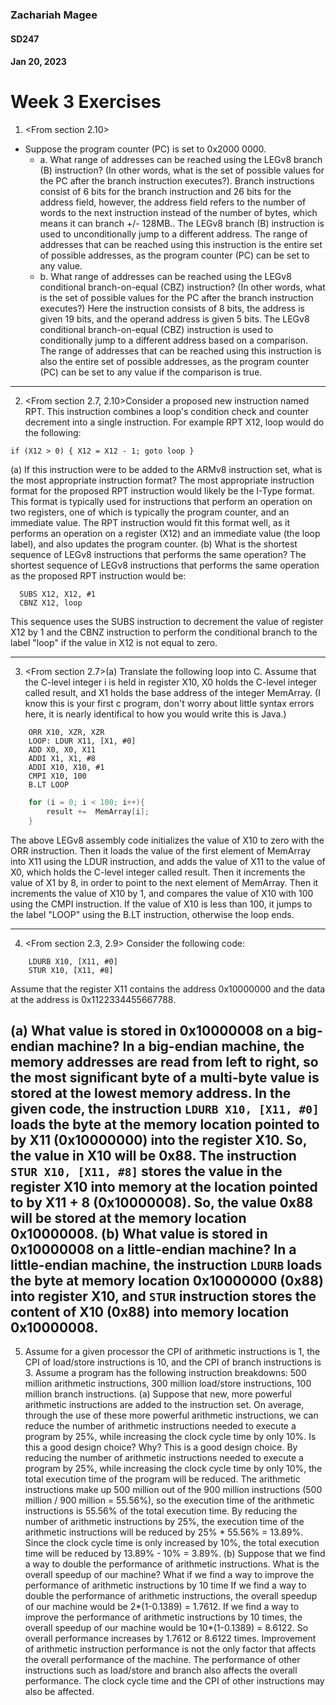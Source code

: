 ### Zachariah Magee
#### SD247
#### Jan 20, 2023
# Week 3 Exercises

1. <From section 2.10> 
- Suppose the program counter (PC) is set to 0x2000 0000.
  - a. What range of addresses can be reached using the LEGv8 branch (B) instruction? (In other words, what is the set of possible values for the PC after the branch instruction executes?).
  Branch instructions consist of 6 bits for  the branch instruction and 26 bits for the address field, however, the address field refers to the number of words to the next instruction instead of the number of bytes, which means it can branch +/- 128MB..
   The LEGv8 branch (B) instruction is used to unconditionally jump to a different address. The range of addresses that can be reached using this instruction is the entire set of possible addresses, as the program counter (PC) can be set to any value.
  - b. What range of addresses can be reached using the LEGv8 conditional branch-on-equal (CBZ) instruction? (In other words, what is the set of possible values for the PC after the branch instruction executes?)
  Here the instruction consists of 8 bits, the address is given 19 bits, and the operand address is given 5 bits. The LEGv8 conditional branch-on-equal (CBZ) instruction is used to conditionally jump to a different address based on a comparison. The range of addresses that can be reached using this instruction is also the entire set of possible addresses, as the program counter (PC) can be set to any value if the comparison is true.
---

2. <From section 2.7, 2.10>Consider a proposed new instruction named RPT. This instruction combines a loop's condition check and counter decrement into a single instruction. For example RPT X12, loop would do the following:
```
if (X12 > 0) { X12 = X12 - 1; goto loop }
```
(a) If this instruction were to be added to the ARMv8 instruction set, what is the most appropriate instruction format?
The most appropriate instruction format for the proposed RPT instruction would likely be the I-Type format. This format is typically used for instructions that perform an operation on two registers, one of which is typically the program counter, and an immediate value. The RPT instruction would fit this format well, as it performs an operation on a register (X12) and an immediate value (the loop label), and also updates the program counter.
(b) What is the shortest sequence of LEGv8 instructions that performs the same operation?
The shortest sequence of LEGv8 instructions that performs the same operation as the proposed RPT instruction would be:
```lEGv8
  SUBS X12, X12, #1
  CBNZ X12, loop
```
This sequence uses the SUBS instruction to decrement the value of register X12 by 1 and the CBNZ instruction to perform the conditional branch to the label "loop" if the value in X12 is not equal to zero.

---
3. <From section 2.7>(a) Translate the following loop into C. Assume that the C-level integer i is held in register X10, X0 holds the C-level integer called result, and X1 holds the base address of the integer MemArray. (I know this is your first c program, don't worry about little syntax errors here, it is nearly identifical to how you would write this is Java.)
```LEGv8
    ORR X10, XZR, XZR 
    LOOP: LDUR X11, [X1, #0] 
    ADD X0, X0, X11 
    ADDI X1, X1, #8 
    ADDI X10, X10, #1 
    CMPI X10, 100 
    B.LT LOOP
```

```c
    for (i = 0; i < 100; i++){
        result +=  MemArray[i];
    }
```
  The above LEGv8 assembly code initializes the value of X10 to zero with the ORR instruction. Then it loads the value of the first element of MemArray into X11 using the LDUR instruction, and adds the value of X11 to the value of X0, which holds the C-level integer called result. Then it increments the value of X1 by 8, in order to point to the next element of MemArray. Then it increments the value of X10 by 1, and compares the value of X10 with 100 using the CMPI instruction. If the value of X10 is less than 100, it jumps to the label "LOOP" using the B.LT instruction, otherwise the loop ends.

---

4. <From section 2.3, 2.9> Consider the following code:
```LEGv8
    LDURB X10, [X11, #0] 
    STUR X10, [X11, #8]
```
Assume that the register X11 contains the address 0x10000000 and the data at the address is 0x1122334455667788.

(a) What value is stored in 0x10000008 on a big-endian machine?
  In a big-endian machine, the memory addresses are read from left to right, so the most significant byte of a multi-byte value is stored at the lowest memory address.
  In the given code, the instruction ```LDURB X10, [X11, #0]``` loads the byte at the memory location pointed to by X11 (0x10000000) into the register X10. So, the value in X10 will be 0x88.
  The instruction ```STUR X10, [X11, #8]``` stores the value in the register X10 into memory at the location pointed to by X11 + 8 (0x10000008). So, the value 0x88 will be stored at the memory location 0x10000008.
(b) What value is stored in 0x10000008 on a little-endian machine?
  In a little-endian machine, the instruction ```LDURB``` loads the byte at memory location 0x10000000 (0x88) into register X10, and ```STUR``` instruction stores the content of X10 (0x88) into memory location 0x10000008.
---

5. Assume for a given processor the CPI of arithmetic instructions is 1, the CPI of load/store instructions is 10, and the CPI of branch instructions is 3. Assume a program has the following instruction breakdowns: 500 million arithmetic instructions, 300 million load/store instructions, 100 million branch instructions.
(a) Suppose that new, more powerful arithmetic instructions are added to the instruction set. On average, through the use of these more powerful arithmetic instructions, we can reduce the number of arithmetic instructions needed to execute a program by 25%, while increasing the clock cycle time by only 10%. Is this a good design choice? Why?
   This is a good design choice. By reducing the number of arithmetic instructions needed to execute a program by 25%, while increasing the clock cycle time by only 10%, the total execution time of the program will be reduced. The arithmetic instructions make up 500 million out of the 900 million instructions (500 million / 900 million = 55.56%), so the execution time of the arithmetic instructions is 55.56% of the total execution time. By reducing the number of arithmetic instructions by 25%, the execution time of the arithmetic instructions will be reduced by 25% * 55.56% = 13.89%. Since the clock cycle time is only increased by 10%, the total execution time will be reduced by 13.89% - 10% = 3.89%.
(b) Suppose that we find a way to double the performance of arithmetic instructions. What is the overall speedup of our machine? What if we find a way to improve the performance of arithmetic instructions by 10 time
   If we find a way to double the performance of arithmetic instructions, the overall speedup of our machine would be 2*(1-0.1389) = 1.7612. If we find a way to improve the performance of arithmetic instructions by 10 times, the overall speedup of our machine would be 10*(1-0.1389) = 8.6122.
   So overall performance increases by 1.7612 or 8.6122 times.
   Improvement of arithmetic instruction performance is not the only factor that affects the overall performance of the machine. The performance of other instructions such as load/store and branch also affects the overall performance. The clock cycle time and the CPI of other instructions may also be affected. 
